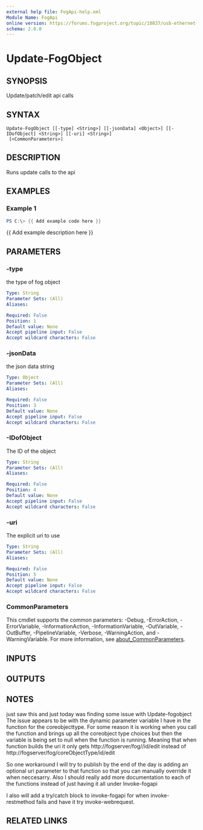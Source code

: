 ```yaml
---
external help file: FogApi-help.xml
Module Name: FogApi
online version: https://forums.fogproject.org/topic/10837/usb-ethernet-adapter-mac-s-for-imaging-multiple-hosts-universal-imaging-nics-wired-nic-for-all-wireless-devices/14
schema: 2.0.0
---
```


# Update-FogObject

## SYNOPSIS
Update/patch/edit api calls

## SYNTAX

```
Update-FogObject [[-type] <String>] [[-jsonData] <Object>] [[-IDofObject] <String>] [[-uri] <String>]
 [<CommonParameters>]
```

## DESCRIPTION
Runs update calls to the api

## EXAMPLES

### Example 1
```powershell
PS C:\> {{ Add example code here }}
```

{{ Add example description here }}

## PARAMETERS

### -type
the type of fog object

```yaml
Type: String
Parameter Sets: (All)
Aliases:

Required: False
Position: 1
Default value: None
Accept pipeline input: False
Accept wildcard characters: False
```

### -jsonData
the json data string

```yaml
Type: Object
Parameter Sets: (All)
Aliases:

Required: False
Position: 3
Default value: None
Accept pipeline input: False
Accept wildcard characters: False
```

### -IDofObject
The ID of the object

```yaml
Type: String
Parameter Sets: (All)
Aliases:

Required: False
Position: 4
Default value: None
Accept pipeline input: False
Accept wildcard characters: False
```

### -uri
The explicit uri to use

```yaml
Type: String
Parameter Sets: (All)
Aliases:

Required: False
Position: 5
Default value: None
Accept pipeline input: False
Accept wildcard characters: False
```

### CommonParameters
This cmdlet supports the common parameters: -Debug, -ErrorAction, -ErrorVariable, -InformationAction, -InformationVariable, -OutVariable, -OutBuffer, -PipelineVariable, -Verbose, -WarningAction, and -WarningVariable. For more information, see [about_CommonParameters](http://go.microsoft.com/fwlink/?LinkID=113216).

## INPUTS

## OUTPUTS

## NOTES
just saw this and just today was finding some issue with Update-fogobject
The issue appears to be with the dynamic parameter variable I have in the function for the coreobjecttype.
For some reason it is working when you call the function and brings up all the coreobject type choices but then the variable is being set to null when the function is running.
Meaning that when function builds the uri it only gets
http://fogserver/fog//id/edit
instead of
http://fogserver/fog/coreObjectType/id/edit

So one workaround I will try to publish by the end of the day is adding an optional uri parameter to that function so that you can manually override it when neccesarry.
Also I should really add more documentation to each of the functions instead of just having it all under Invoke-fogapi

I also will add a try/catch block to invoke-fogapi for when invoke-restmethod fails and have it try invoke-webrequest.

## RELATED LINKS
